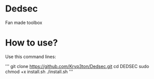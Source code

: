 # Dedsec
 Fan made toolbox

# How to use?
 Use this command lines:

 '''
 git clone https://github.com/Kryp3ton/Dedsec.git
 cd DEDSEC
 sudo chmod +x install.sh
 ./install.sh
'''
